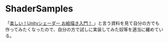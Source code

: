 # ShaderSamples

「[楽しい！Unityシェーダー お絵描き入門！ ](https://docs.google.com/presentation/d/1NMhx4HWuNZsjNRRlaFOu2ysjo04NgcpFlEhzodE8Rlg/edit#slide=id.g368d0406a6_1_268)」と言う資料を見て自分の方でも作ってみたくなったので、自分の方で試しに実装してみた奴等を適当に纏めている。
